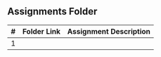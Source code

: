 ##  Assignments Folder

|   #   | Folder Link                              | Assignment Description |
| :---: | -----------------------------------------| ---------------------- |
|     1 |                                          |                        |
